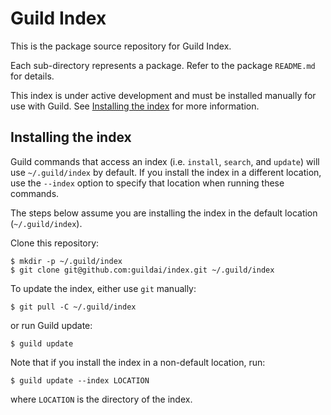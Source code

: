 # Guild Index

This is the package source repository for Guild Index.

Each sub-directory represents a package. Refer to the package
`README.md` for details.

This index is under active development and must be installed manually
for use with Guild. See [Installing the index](#install-the-index) for
more information.

## Installing the index

Guild commands that access an index (i.e. `install`, `search`, and
`update`) will use `~/.guild/index` by default. If you install the
index in a different location, use the `--index` option to specify
that location when running these commands.

The steps below assume you are installing the index in the default
location (`~/.guild/index`).

Clone this repository:

```
$ mkdir -p ~/.guild/index
$ git clone git@github.com:guildai/index.git ~/.guild/index
```

To update the index, either use `git` manually:

```
$ git pull -C ~/.guild/index
```

or run Guild update:

```
$ guild update
```

Note that if you install the index in a non-default location, run:

```
$ guild update --index LOCATION
```

where `LOCATION` is the directory of the index.
